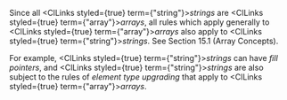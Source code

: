  



Since all <ClLinks styled={true} term={"string"}><i>strings</i></ClLinks> are <ClLinks styled={true} term={"array"}><i>arrays</i></ClLinks>, all rules which apply generally to <ClLinks styled={true} term={"array"}><i>arrays</i></ClLinks> also apply to <ClLinks styled={true} term={"string"}><i>strings</i></ClLinks>. See Section 15.1 (Array Concepts). 



For example, <ClLinks styled={true} term={"string"}><i>strings</i></ClLinks> can have *fill pointers*, and <ClLinks styled={true} term={"string"}><i>strings</i></ClLinks> are also subject to the rules of *element type upgrading* that apply to <ClLinks styled={true} term={"array"}><i>arrays</i></ClLinks>. 



